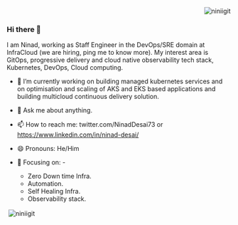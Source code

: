 <p align="right"> <img src="https://komarev.com/ghpvc/?username=niniigit&label=Profile%20views&color=0e75b6&style=flat" alt="niniigit" /> </p>

### Hi there 👋

I am Ninad, working as Staff Engineer in the DevOps/SRE domain at InfraCloud (we are hiring, ping me to know more). My interest area is GitOps, progressive delivery and cloud native observability tech stack, Kubernetes, DevOps, Cloud computing.

 - 🔭 I’m currently working on building managed kubernetes services and on optimisation and scaling of AKS and EKS based applications and building multicloud continuous delivery solution.
 - 💬  Ask me about anything.
 - 📫 How to reach me: twitter.com/NinadDesai73 or https://www.linkedin.com/in/ninad-desai/ 
 - 😄 Pronouns: He/Him
 
- 👀 Focusing on: -
  - Zero Down time Infra.
  - Automation.
  - Self Healing Infra.
  - Observability stack.

<p>&nbsp;<img align="center" src="https://github-readme-stats.vercel.app/api?username=niniigit&show_icons=true&locale=en" alt="niniigit" /></p>
